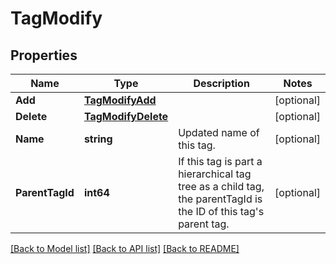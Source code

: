 # TagModify

## Properties
Name | Type | Description | Notes
------------ | ------------- | ------------- | -------------
**Add** | [**TagModifyAdd**](TagModify_add.md) |  | [optional] 
**Delete** | [**TagModifyDelete**](TagModify_delete.md) |  | [optional] 
**Name** | **string** | Updated name of this tag. | [optional] 
**ParentTagId** | **int64** | If this tag is part a hierarchical tag tree as a child tag, the parentTagId is the ID of this tag&#39;s parent tag. | [optional] 

[[Back to Model list]](../README.md#documentation-for-models) [[Back to API list]](../README.md#documentation-for-api-endpoints) [[Back to README]](../README.md)


